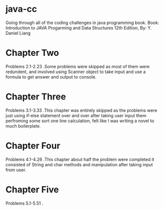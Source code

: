 # java-cc
Going through all of the coding challenges in java programming book.
Book: Introduction to JAVA Progarming and Data Structures 12th Edition, By: Y. Daniel Liang

# Chapter Two
Problems 2.1-2.23
.Some problems were skipped as most of them were redundent, and involved using Scanner object to take input and use a formula to get answer and output to console.

# Chapter Three
Problems 3.1-3.33
.This chapter was entirely skipped as the problems were just using if-else statement over and over after taking user input them perfroming some sort one line calculation, felt like I was writing a novel to much boilerplate.

# Chapter Four
Problems 4.1-4.26
.This chapter about half the problem were completed it consisted of String and char methods and manipulation after taking input from user.

# Chapter Five
Problems 5.1-5.51
.
